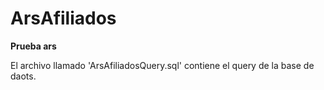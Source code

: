 # ArsAfiliados

**Prueba ars**
 
El archivo llamado 'ArsAfiliadosQuery.sql'  contiene el query de la base de daots.
